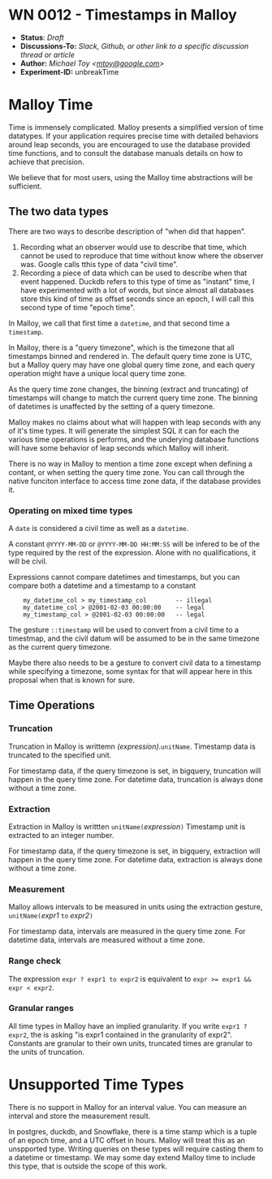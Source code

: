 # WN 0012 - Timestamps in Malloy

- **Status**: *Draft*
- **Discussions-To:**  _Slack, Github, or other link to a specific discussion thread or article_
- **Author:** _Michael Toy \<mtoy@google.com>_
- **Experiment-ID:** unbreakTime

# Malloy Time

Time is immensely complicated. Malloy presents a simplified version of time datatypes. If your application
requires precise time with detailed behaviors around leap seconds, you are encouraged to use the database
provided time functions, and to consult the database manuals details on how to achieve that precision.

We believe that for most users, using the Malloy time abstractions will be sufficient.

## The two data types

There are two ways to describe description of "when did that happen".

1. Recording what an observer would use to describe that time, which cannot be used to reproduce that time without know where the observer was. Google calls tthis type of data "civil time".
2. Recording a piece of data which can be used to describe when that event happened. Duckdb refers to this type of time as "instant" time, I have experimented with a lot of words, but since almost all databases store this kind of time as offset seconds since an epoch, I will call this second type of time "epoch time".

In Malloy, we call that first time a `datetime`, and that second time a `timestamp`.

In Malloy, there is a "query timezone", which is the timezone that all timestamps binned and rendered in. The default query time zone is UTC, but a Malloy query may have one global query time zone, and each query operation might have a unique local query time zone.

As the query time zone changes, the binning (extract and truncating) of timestamps will change to match the current query time zone. The binning of datetimes is unaffected by the setting of a query timezone.

Malloy makes no claims about what will happen with leap seconds with any of it's time types. It will generate the simplest SQL it can for each the various time operations is performs, and the underying database functions will have some behavior of leap seconds which Malloy will inherit.

There is no way in Malloy to mention a time zone except when defining a contant, or when setting the query time zone. You can call through the native funciton interface to access time zone data, if the database provides it.

### Operating on mixed time types

A `date` is considered a civil time as well as a `datetime`.

A constant `@YYYY-MM-DD` or `@YYYY-MM-DD HH:MM:SS` will be infered to be of the type required by the rest of the expression. Alone with no qualifications, it will be civil.

Expressions cannot compare datetimes and timestamps, but you can compare both a datetime and a timestamp to a constant

```
    my_datetime_col > my_timestamp_col        -- illegal
    my_datetime_col > @2001-02-03 00:00:00    -- legal
    my_timestamp_col > @2001-02-03 00:00:00   -- legal
```

The gesture `::timestamp` will be used to convert from a civil time to a timestmap, and the civil datum will be assumed to be in the same timezone as the current query timezone.

Maybe there also needs to be a gesture to convert civil data to a timestamp while specifying a timezone, some syntax for that will appear here in this proposal when that is known for sure.

## Time Operations

### Truncation

Truncation in Malloy is writtemn _(expression)_.`unitName`. Timestamp data is truncated to the specified unit.

For timestamp data, if the query timezone is set, in bigquery, truncation will happen in the query time zone.
For datetime data, truncation is always done without a time zone.

### Extraction

Extraction in Malloy is writtten `unitName(`_expression_`)` Timestamp unit is extracted to an integer number.

For timestamp data, if the query timezone is set, in bigquery, extraction will happen in the query time zone.
For datetime data, extraction is always done without a time zone.

### Measurement

Malloy allows intervals to be measured in units using the extraction gesture, `unitName(`_expr1_ `to` _expr2_`)`

For timestamp data, intervals are measured in the query time zone.
For datetime data, intervals are measured without a time zone.

### Range check

The expression `expr ? expr1 to expr2` is equivalent to `expr >= expr1 && expr < expr2`.

### Granular ranges

All time types in Malloy have an implied granularity. If you write `expr1 ? expr2`, the is asking "is expr1 contained in the granularity of expr2". Constants are granular to their own units, truncated times are granular to the units of truncation.


# Unsupported Time Types

There is no support in Malloy for an interval value. You can measure an interval and store the measurement result.

In postgres, duckdb, and Snowflake, there is a time stamp which is a tuple of an epoch time, and a UTC offset in hours. Malloy will treat this as an unspported type. Writing queries on these types will require casting them to a datetime or timestamp. We may some day extend Malloy time to include this type, that is outside the scope of this work.

